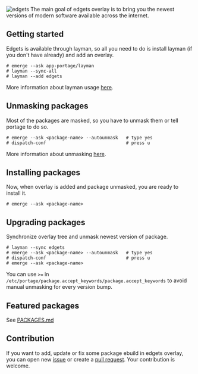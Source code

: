 ![edgets](https://user-images.githubusercontent.com/17854950/89108167-99178780-d436-11ea-9a0d-209319390f5b.png)
The main goal of edgets overlay is to bring you the newest versions of modern software available across the internet.

## Getting started

Edgets is available through layman, so all you need to do is install layman (if you don't have already) and add an overlay.

```
# emerge --ask app-portage/layman
# layman --sync-all
# layman --add edgets
```

More information about layman usage [here](https://wiki.gentoo.org/wiki/Layman#Usage).

## Unmasking packages

Most of the packages are masked, so you have to unmask them or tell portage to do so.

```
# emerge --ask <package-name> --autounmask   # type yes
# dispatch-conf                              # press u
```

More information about unmasking [here](https://wiki.gentoo.org/wiki/Knowledge_Base:Unmasking_a_package).

## Installing packages

Now, when overlay is added and package unmasked, you are ready to install it.

```
# emerge --ask <package-name>
```

## Upgrading packages

Synchronize overlay tree and unmask newest version of package.

```
# layman --sync edgets
# emerge --ask <package-name> --autounmask   # type yes
# dispatch-conf                              # press u
# emerge --ask <package-name>
```

You can use `>=` in `/etc/portage/package.accept_keywords/package.accept_keywords` to avoid manual unmasking for every version bump.

## Featured packages

See [PACKAGES.md](https://github.com/BlueManCZ/edgets/blob/master/PACKAGES.md)

## Contribution

If you want to add, update or fix some package ebuild in edgets overlay,<br>
you can open new [issue](https://github.com/BlueManCZ/edgets/issues) or create a [pull request](https://github.com/BlueManCZ/edgets/pulls). Your contribution is welcome.
